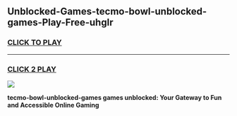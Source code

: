 
## Unblocked-Games-tecmo-bowl-unblocked-games-Play-Free-uhglr
<h3>
<a href="https://premium76.site?title=tecmo-bowl-unblocked-games&ref=09A">CLICK TO PLAY</a></h3>
<hr>

<h3>
<a href="https://premium76.site?title=tecmo-bowl-unblocked-games&ref=09A">CLICK 2 PLAY</a>
  
</h3>

<a href="https://premium76.site?title=tecmo-bowl-unblocked-games&ref=09A"><img src="https://clearcache.store/games.png"></a>


**tecmo-bowl-unblocked-games games unblocked: Your Gateway to Fun and Accessible Online Gaming**
